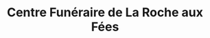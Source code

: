 ---
title: "Centre Funéraire de La Roche aux Fées"
url: /janze/centre-funeraire-de-la-roche-aux-fees/
shop: directeurs de funérailles
---